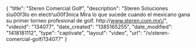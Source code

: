 {
    "title": "Steren Comercial Golf",
    "description": "Steren Soluciones s\u00f3lo en electr\u00f3nica Mira lo que sucede cuando el mexicano gana su primer torneo profesional de golf. http:\/\/www.steren.com.mx\/",
    "videoid": "134077",
    "date_created": "1385165255",
    "date_modified": "1418181112",
    "type": "captivate",
    "layout": "video",
    "url": "\/v\/steren-comercial-golf\/134077"
}